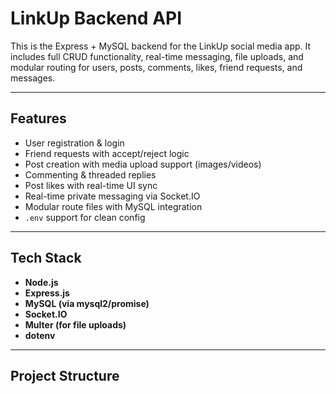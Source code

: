 # LinkUp Backend API

This is the Express + MySQL backend for the LinkUp social media app. It includes full CRUD functionality, real-time messaging, file uploads, and modular routing for users, posts, comments, likes, friend requests, and messages.

---

## Features

- User registration & login
- Friend requests with accept/reject logic
- Post creation with media upload support (images/videos)
- Commenting & threaded replies
- Post likes with real-time UI sync
- Real-time private messaging via Socket.IO
- Modular route files with MySQL integration
- `.env` support for clean config

---

## Tech Stack

- **Node.js**
- **Express.js**
- **MySQL (via mysql2/promise)**
- **Socket.IO**
- **Multer (for file uploads)**
- **dotenv**

---

## Project Structure

